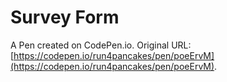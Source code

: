 # Survey Form

A Pen created on CodePen.io. Original URL: [https://codepen.io/run4pancakes/pen/poeErvM](https://codepen.io/run4pancakes/pen/poeErvM).



